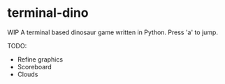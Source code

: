 # terminal-dino
WIP
A terminal based dinosaur game written in Python.
Press 'a' to jump.

TODO:
* Refine graphics
* Scoreboard
* Clouds
